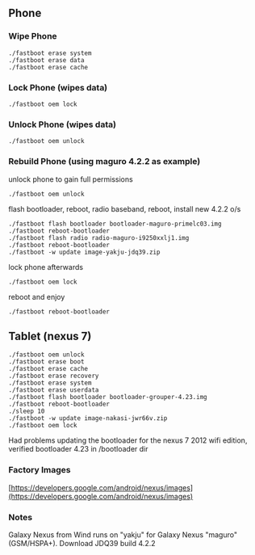 ## Phone

### Wipe Phone

    ./fastboot erase system
    ./fastboot erase data
    ./fastboot erase cache
    
### Lock Phone (wipes data)

    ./fastboot oem lock
    
### Unlock Phone (wipes data)

    ./fastboot oem unlock
    
### Rebuild Phone (using maguro 4.2.2 as example)

unlock phone to gain full permissions

    ./fastboot oem unlock
    
flash bootloader, reboot, radio baseband, reboot, install new 4.2.2 o/s

    ./fastboot flash bootloader bootloader-maguro-primelc03.img
    ./fastboot reboot-bootloader
    ./fastboot flash radio radio-maguro-i9250xxlj1.img
    ./fastboot reboot-bootloader
    ./fastboot -w update image-yakju-jdq39.zip

lock phone afterwards

    ./fastboot oem lock

reboot and enjoy

    ./fastboot reboot-bootloader

## Tablet (nexus 7)

    ./fastboot oem unlock
    ./fastboot erase boot
    ./fastboot erase cache
    ./fastboot erase recovery
    ./fastboot erase system
    ./fastboot erase userdata
    ./fastboot flash bootloader bootloader-grouper-4.23.img
    ./fastboot reboot-bootloader 
    ./sleep 10
    ./fastboot -w update image-nakasi-jwr66v.zip
    ./fastboot oem lock

Had problems updating the bootloader for the nexus 7 2012 wifi edition, verified bootloader 4.23 in /bootloader dir

### Factory Images

[https://developers.google.com/android/nexus/images](https://developers.google.com/android/nexus/images)

### Notes

Galaxy Nexus from Wind runs on "yakju" for Galaxy Nexus "maguro" (GSM/HSPA+). Download JDQ39 build 4.2.2
